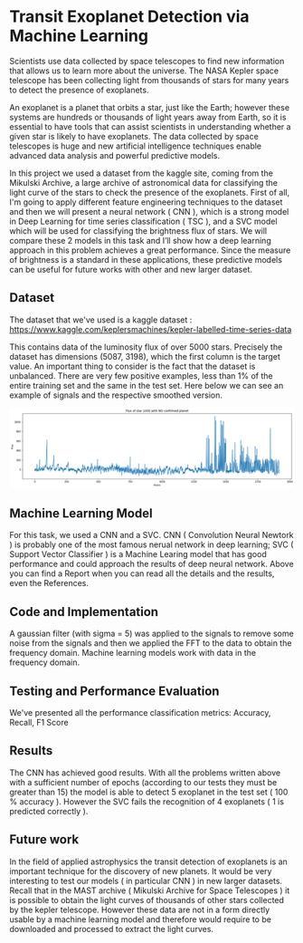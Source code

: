 # Transit Exoplanet Detection via Machine Learning #
Scientists use data collected by space telescopes to find new information that allows us to learn more about the universe. The NASA Kepler space telescope has been collecting light from thousands of stars for many years to detect the presence of exoplanets.

An exoplanet is a planet that orbits a star, just like the Earth; however these systems are hundreds or thousands of light years away from Earth, so it is essential to have tools that can assist scientists in understanding whether a given star is likely to have exoplanets. The data collected by space telescopes is huge and new artificial intelligence techniques enable advanced data analysis and powerful predictive models.

In this project we used a dataset from the kaggle site, coming from the Mikulski Archive, a large archive of astronomical data for classifying the light curve of the stars to check the presence of the exoplanets. First of all, I'm going to apply different feature engineering techniques to the dataset and then we will present a neural network ( CNN ), which is a strong model in Deep Learning for time series classification ( TSC ), and a SVC model which will be used for classifying the brightness flux of stars. We will compare these 2 models in this task and I’ll show how a deep learning approach in this problem achieves a great performance. Since the measure of brightness is a standard in these applications, these predictive models can be useful for future works with other and new larger dataset.

## Dataset ##
The dataset that we've used is a kaggle dataset : https://www.kaggle.com/keplersmachines/kepler-labelled-time-series-data

This contains data of the luminosity flux of over 5000 stars. Precisely the dataset has dimensions (5087, 3198), which the first column is the target value. An important thing to consider is the fact that the dataset is unbalanced. There are very few positive examples, less than 1% of the entire training set and the same in the test set. Here below we can see an example of signals and the respective smoothed version.

![Test Image 1](signal1.png)

## Machine Learning Model ##
For this task, we used a CNN and a SVC. CNN ( Convolution Neural Newtork ) is probably one of the most famous nerual network in deep learning; SVC ( Support Vector Classifier ) is a Machine Learing model that has good performance and could approach the results of deep neural network. Above you can find a Report when you can read all the details and the results, even the References.

## Code and Implementation ##
A gaussian filter (with sigma = 5) was applied to the signals to remove some noise from the signals and then we applied the FFT to the data to obtain the frequency domain. Machine learning models work with data in the frequency domain.
## Testing and Performance Evaluation ##
We've presented all the performance classification metrics: Accuracy, Recall, F1 Score
## Results ##
The CNN has achieved good results. With all the problems written above with a sufficient number of epochs (according to our tests they must be greater than 15) the model is able to detect 5 exoplanet in the test set ( 100 % accuracy ). However the SVC fails the recognition of 4 exoplanets ( 1 is predicted correctly ).

## Future work ## 
In the field of applied astrophysics the transit detection of exoplanets is an important technique for the discovery of new planets. It would be very interesting to test our models ( in particular CNN ) in new larger datasets. Recall that in the MAST archive ( Mikulski Archive for Space Telescopes ) it is possible to obtain the light curves of thousands of other stars collected by the kepler telescope. However these data are not in a form directly usable by a machine learning model and therefore would require to be downloaded and processed to extract the light curves.
